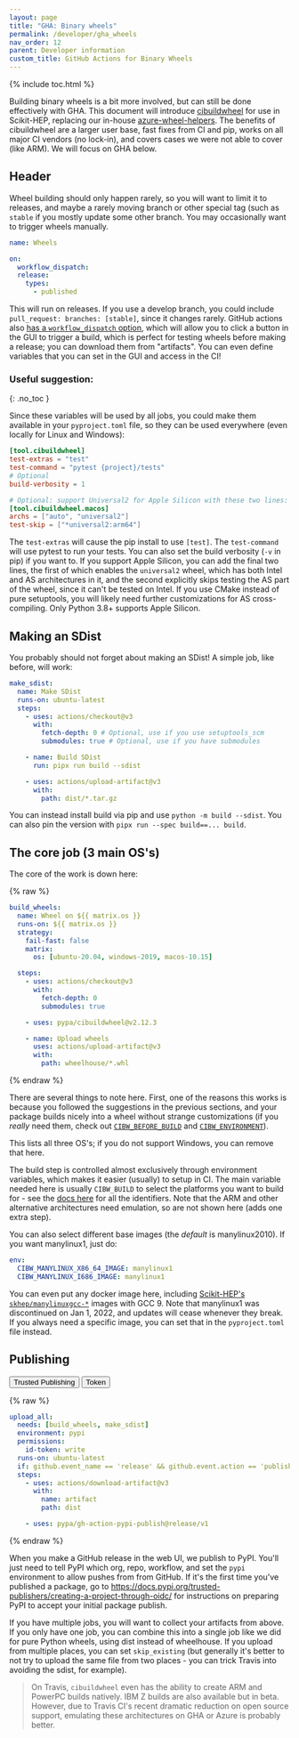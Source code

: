 ```yaml
---
layout: page
title: "GHA: Binary wheels"
permalink: /developer/gha_wheels
nav_order: 12
parent: Developer information
custom_title: GitHub Actions for Binary Wheels
---
```


{% include toc.html %}

Building binary wheels is a bit more involved, but can still be done
effectively with GHA. This document will introduce [cibuildwheel][] for use in
Scikit-HEP, replacing our in-house [azure-wheel-helpers][]. The benefits of
cibuildwheel are a larger user base, fast fixes from CI and pip, works on all
major CI vendors (no lock-in), and covers cases we were not able to cover (like
ARM). We will focus on GHA below.

## Header

Wheel building should only happen rarely, so you will want to limit it to
releases, and maybe a rarely moving branch or other special tag (such as
`stable` if you mostly update some other branch. You may occasionally want to
trigger wheels manually.

```yaml
name: Wheels

on:
  workflow_dispatch:
  release:
    types:
      - published
```

This will run on releases. If you use a develop branch, you could include
`pull_request: branches: [stable]`, since it changes rarely. GitHub actions
also [has a `workflow_dispatch` option][workflow_dispatch], which will allow
you to click a button in the GUI to trigger a build, which is perfect for
testing wheels before making a release; you can download them from "artifacts".
You can even define variables that you can set in the GUI and access in the CI!

[workflow_dispatch]: https://github.blog/changelog/2020-07-06-github-actions-manual-triggers-with-workflow_dispatch/

<!-- prettier-ignore-start -->
### Useful suggestion:
{: .no_toc }
<!-- prettier-ignore-end -->

Since these variables will be used by all jobs, you could make them available
in your `pyproject.toml` file, so they can be used everywhere (even locally for
Linux and Windows):

```toml
[tool.cibuildwheel]
test-extras = "test"
test-command = "pytest {project}/tests"
# Optional
build-verbosity = 1

# Optional: support Universal2 for Apple Silicon with these two lines:
[tool.cibuildwheel.macos]
archs = ["auto", "universal2"]
test-skip = ["*universal2:arm64"]
```

The `test-extras` will cause the pip install to use `[test]`. The
`test-command` will use pytest to run your tests. You can also set the build
verbosity (`-v` in pip) if you want to. If you support Apple Silicon, you can
add the final two lines, the first of which enables the `universal2` wheel,
which has both Intel and AS architectures in it, and the second explicitly
skips testing the AS part of the wheel, since it can't be tested on Intel. If
you use CMake instead of pure setuptools, you will likely need further
customizations for AS cross-compiling. Only Python 3.8+ supports Apple Silicon.

## Making an SDist

You probably should not forget about making an SDist! A simple job, like
before, will work:

```yaml
make_sdist:
  name: Make SDist
  runs-on: ubuntu-latest
  steps:
    - uses: actions/checkout@v3
      with:
        fetch-depth: 0 # Optional, use if you use setuptools_scm
        submodules: true # Optional, use if you have submodules

    - name: Build SDist
      run: pipx run build --sdist

    - uses: actions/upload-artifact@v3
      with:
        path: dist/*.tar.gz
```

You can instead install build via pip and use `python -m build --sdist`. You
can also pin the version with `pipx run --spec build==... build`.

## The core job (3 main OS's)

The core of the work is down here:

{% raw %}

```yaml
build_wheels:
  name: Wheel on ${{ matrix.os }}
  runs-on: ${{ matrix.os }}
  strategy:
    fail-fast: false
    matrix:
      os: [ubuntu-20.04, windows-2019, macos-10.15]

  steps:
    - uses: actions/checkout@v3
      with:
        fetch-depth: 0
        submodules: true

    - uses: pypa/cibuildwheel@v2.12.3

    - name: Upload wheels
      uses: actions/upload-artifact@v3
      with:
        path: wheelhouse/*.whl
```

{% endraw %}

There are several things to note here. First, one of the reasons this works is
because you followed the suggestions in the previous sections, and your package
builds nicely into a wheel without strange customizations (if you _really_ need
them, check out [`CIBW_BEFORE_BUILD`][] and [`CIBW_ENVIRONMENT`][]).

This lists all three OS's; if you do not support Windows, you can remove that
here.

The build step is controlled almost exclusively through environment variables,
which makes it easier (usually) to setup in CI. The main variable needed here
is usually `CIBW_BUILD` to select the platforms you want to build for - see the
[docs here][cibw custom] for all the identifiers. Note that the ARM and other
alternative architectures need emulation, so are not shown here (adds one extra
step).

You can also select different base images (the _default_ is manylinux2010).
If you want manylinux1, just do:

```yaml
env:
  CIBW_MANYLINUX_X86_64_IMAGE: manylinux1
  CIBW_MANYLINUX_I686_IMAGE: manylinux1
```

You can even put any docker image here, including [Scikit-HEP's
`skhep/manylinuxgcc-*`][manylinuxgcc] images with GCC 9. Note that
manylinux1 was discontinued on Jan 1, 2022, and updates will cease whenever they
break. If you always need a specific image, you can set that in the
`pyproject.toml` file instead.

## Publishing

<div class="skhep-bar d-flex m-2" style="justify-content:center;">
  <button class="skhep-bar-item oidc-btn btn  m-2 btn-purple" onclick="openTab('oidc')">Trusted Publishing</button>
  <button class="skhep-bar-item token-btn btn m-2" onclick="openTab('token')">Token</button>
</div>

<div class="skhep-tab oidc-tab" markdown="1">

{% raw %}

```yaml
upload_all:
  needs: [build_wheels, make_sdist]
  environment: pypi
  permissions:
    id-token: write
  runs-on: ubuntu-latest
  if: github.event_name == 'release' && github.event.action == 'published'
  steps:
    - uses: actions/download-artifact@v3
      with:
        name: artifact
        path: dist

    - uses: pypa/gh-action-pypi-publish@release/v1
```

{% endraw %}

When you make a GitHub release in the web UI, we publish to PyPI. You'll just
need to tell PyPI which org, repo, workflow, and set the `pypi` environment to
allow pushes from from GitHub. If it's the first time you've published a
package, go to
https://docs.pypi.org/trusted-publishers/creating-a-project-through-oidc/ for
instructions on preparing PyPI to accept your initial package publish.

</div>
<div class="skhep-tab token-tab" markdown="1" style="display:none;">

{% raw %}

```yaml
upload_all:
  needs: [build_wheels, make_sdist]
  runs-on: ubuntu-latest
  if: github.event_name == 'release' && github.event.action == 'published'
  steps:
    - uses: actions/download-artifact@v3
      with:
        name: artifact
        path: dist

    - uses: pypa/gh-action-pypi-publish@release/v1
      with:
        password: ${{ secrets.pypi_password }}
```

{% endraw %}

When you make a GitHub release in the web UI, we publish to PyPI. You'll need
to go to PyPI, generate a token for your user, and put it into `pypi_password`
on your repo's secrets page. Once you have a project, you should delete
your user-scoped token and generate a new project-scoped token.

</div>

If you have multiple jobs, you will want to collect your artifacts from above.
If you only have one job, you can combine this into a single job like we did
for pure Python wheels, using dist instead of wheelhouse. If you upload from
multiple places, you can set `skip_existing` (but generally it's better to
not try to upload the same file from two places - you can trick Travis into
avoiding the sdist, for example).

> On Travis, `cibuildwheel` even has the ability to create ARM and PowerPC
> builds natively. IBM Z builds are also available but in beta. However, due
> to Travis CI's recent dramatic reduction on open source support, emulating
> these architectures on GHA or Azure is probably better.

[azure-wheel-helpers]: https://github.com/scikit-hep/azure-wheel-helpers
[`cibw_before_build`]: https://cibuildwheel.readthedocs.io/en/stable/options/#before-build
[`cibw_environment`]: https://cibuildwheel.readthedocs.io/en/stable/options/#environment
[manylinuxgcc]: https://github.com/scikit-hep/manylinuxgcc
[cibw custom]: https://cibuildwheel.readthedocs.io/en/stable/options/#build-skip
[cibuildwheel]: https://cibuildwheel.readthedocs.io/en/stable/

<script src="{{ site.baseurl }}/assets/js/tabs.js"></script>
